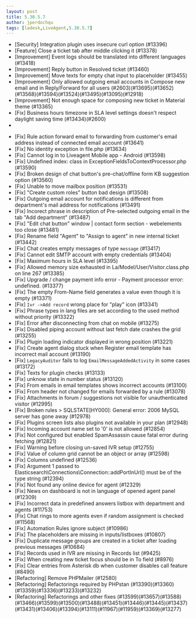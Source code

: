 ```yaml
---
layout: post
title: 5.30.5.7
author: jperdochqu
tags: [ladesk,LiveAgent,5.30.5.7]
---
```


- [Security] Integration plugin uses insecure curl option (#13396)
- [Feature] Close a ticket tab after middle clicking it (#13378)
- [Improvement] Event logs should be translated into different languages (#13418)
- [Improvement] Reply button in Resolved ticket (#13460)
- [Improvement] Move texts for empty chat input to placeholder (#13455)
- [Improvement] Only allowed outgoing email accounts in Compose new email and in Reply/Forward for all users (#2603)(#13695)(#13652)(#13568)(#13594)(#13524)(#13495)(#13095)(#12918)
- [Improvement] Not enough space for composing new ticket in Material theme (#13365)
- [Fix] Business hours timezone in SLA level settings doesn't respect daylight saving time (#13434)(#2600)
- 
<!--more-->

- [Fix] Rule action forward email to forwarding from customer's email address instead of connected email account (#13641)
- [Fix] No identity exception in file.php (#13634)
- [Fix] Cannot log in to Liveagent Mobile app - Android (#13598)
- [Fix] Undefined index: class in ExceptionFieldsToContextProcessor.php (#13590)
- [Fix] Broken design of chat button's pre-chat/offline form KB suggestion option (#13560)
- [Fix] Unable to move mailbox position (#13531)
- [Fix] "Create custom roles" button bad design (#13508)
- [Fix] Outgoing email account for notifications is different from department's mail address for notifications (#13491)
- [Fix] Incorect phrase in description of Pre-selected outgoing email in the tab "Add department" (#13487)
- [Fix] "Edit chat button" window | contact form section - webelements too close (#13481)
- [Fix] Rename field "Agent" to "Assign to agent" in new internal ticket (#13442)
- [Fix] Chat creates empty messages of type `message` (#13417)
- [Fix] Cannot edit SMTP account with empty credentials (#13404)
- [Fix] Maximum hours in SLA level (#13395)
- [Fix] Allowed memory size exhausted in La/Model/User/Visitor.class.php on line 267 (#13385)
- [Fix] Upgrade / change payment info error - Payment processor error: undefined. (#13377)
- [Fix] The empty From-Name field generates a value even though it is empty (#13371)
- [Fix] `Ivr ->Add record` wrong place for "play" icon (#13341)
- [Fix] Phrase types in lang files are set according to the used method without priority (#13322)
- [Fix] Error after disconnecting from chat on mobile (#13275)
- [Fix] Disabled piping account without last fetch date crashes the grid (#13255)
- [Fix] Plugin loading indicator displayed in wrong position (#13221)
- [Fix] Create agent dialog stuck when Register email template has incorrect mail account (#13190)
- [Fix] `LegacyAuditor` fails to log `EmailMessageAddedActivity` in some cases (#13172)
- [Fix] Texts for plugin checks (#13133)
- [Fix] unknow state in number status (#13120)
- [Fix] From emails in email templates shows incorrect accounts (#13100)
- [Fix] From header not changed for emails forwarded by a rule (#13078)
- [Fix] Attachments in forum / suggestions not visible for unauthenticated visitor (#12995)
- [Fix] Broken rules > SQLSTATE[HY000]: General error: 2006 MySQL server has gone away (#12978)
- [Fix] Plugins screen lists also plugins not available in your plan (#12948)
- [Fix] Incoming account name set to '0' is not allowed (#12854)
- [Fix] Not configured but enabled SpamAssassin cause fatal error during fetching (#12821)
- [Fix] Warning before closing un-saved IVR setup (#12755)
- [Fix] Value of column grid cannot be an object or array (#12598)
- [Fix] Columns undefined (#12536)
- [Fix] Argument 1 passed to Elasticsearch\Connections\Connection::addPortInUrl() must be of the type string (#12394)
- [Fix] Not found any online device for agent (#12329)
- [Fix] News on dashboard is not in language of opened agent panel (#12309)
- [Fix] Incorrect data in predefined answers listbox with department and agents (#11753)
- [Fix] Chat rings to more agents even if random assignment is checked (#11568)
- [Fix] Automation Rules ignore subject (#10986)
- [Fix] The placeholders are missing in inputs/listboxes (#10807)
- [Fix] Duplicate message groups are created in a ticket after loading previous messages (#10684)
- [Fix] Records used in IVR are missing in Records list (#9425)
- [Fix] When creating new ticket focus should be in To field (#8976)
- [Fix] Clear entries from Asterisk db when customer disables call feature (#8490)
- [Refactoring] Remove PHPMailer (#12580)
- [Refactoring] Refactorings required by PHPstan (#13390)(#13360)(#13359)(#13336)(#13233)(#13232)
- [Refactoring] Refactorings and other fixes (#13599)(#13657)(#13588)(#13466)(#13599)(#13500)(#13488)(#13451)(#13446)(#13445)(#13437)(#13431)(#13406)(#13394)(#13111)(#11967)(#11959)(#13369)(#13277)

